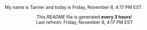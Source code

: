 My name is Tanner and today is Friday, November 8, 4:17 PM EST.

<p align="center">This <i>README</i> file is generated <b>every 3 hours</b>!</br>Last refresh: Friday, November 8, 4:17 PM EST<br /></p>
